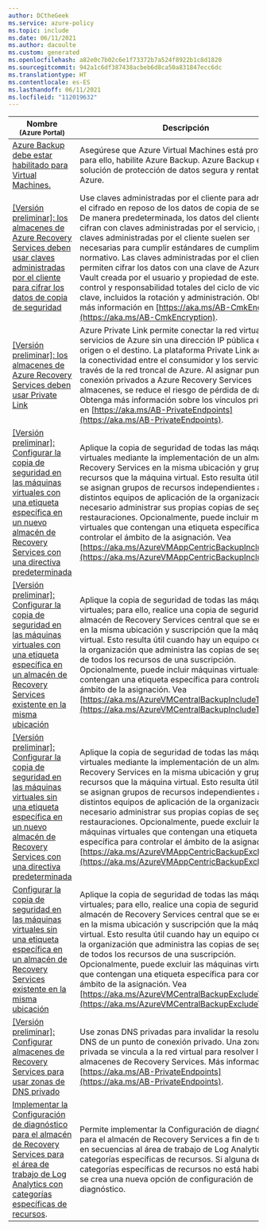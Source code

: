 ```yaml
---
author: DCtheGeek
ms.service: azure-policy
ms.topic: include
ms.date: 06/11/2021
ms.author: dacoulte
ms.custom: generated
ms.openlocfilehash: a82e0c7b02c6e1f73372b7a524f8922b1c8d1820
ms.sourcegitcommit: 942a1c6df387438acbeb6d8ca50a831847ecc6dc
ms.translationtype: HT
ms.contentlocale: es-ES
ms.lasthandoff: 06/11/2021
ms.locfileid: "112019632"
---
```

|Nombre<br /><sub>(Azure Portal)</sub> |Descripción |Efectos |Versión<br /><sub>(GitHub)</sub> |
|---|---|---|---|
|[Azure Backup debe estar habilitado para Virtual Machines.](https://portal.azure.com/#blade/Microsoft_Azure_Policy/PolicyDetailBlade/definitionId/%2Fproviders%2FMicrosoft.Authorization%2FpolicyDefinitions%2F013e242c-8828-4970-87b3-ab247555486d) |Asegúrese que Azure Virtual Machines está protegido; para ello, habilite Azure Backup. Azure Backup es una solución de protección de datos segura y rentable para Azure. |AuditIfNotExists, Disabled |[2.0.0](https://github.com/Azure/azure-policy/blob/master/built-in-policies/policyDefinitions/Backup/VirtualMachines_EnableAzureBackup_Audit.json) |
|[\[Versión preliminar\]: los almacenes de Azure Recovery Services deben usar claves administradas por el cliente para cifrar los datos de copia de seguridad](https://portal.azure.com/#blade/Microsoft_Azure_Policy/PolicyDetailBlade/definitionId/%2Fproviders%2FMicrosoft.Authorization%2FpolicyDefinitions%2F2e94d99a-8a36-4563-bc77-810d8893b671) |Use claves administradas por el cliente para administrar el cifrado en reposo de los datos de copia de seguridad. De manera predeterminada, los datos del cliente se cifran con claves administradas por el servicio, pero las claves administradas por el cliente suelen ser necesarias para cumplir estándares de cumplimiento normativo. Las claves administradas por el cliente permiten cifrar los datos con una clave de Azure Key Vault creada por el usuario y propiedad de este. Tiene control y responsabilidad totales del ciclo de vida de la clave, incluidos la rotación y administración. Obtenga más información en [https://aka.ms/AB-CmkEncryption](https://aka.ms/AB-CmkEncryption). |Audit, Deny, Disabled |[1.0.0-preview](https://github.com/Azure/azure-policy/blob/master/built-in-policies/policyDefinitions/Backup/AzBackupRSVault_CMKEnabled_Audit.json) |
|[\[Versión preliminar\]: los almacenes de Azure Recovery Services deben usar Private Link](https://portal.azure.com/#blade/Microsoft_Azure_Policy/PolicyDetailBlade/definitionId/%2Fproviders%2FMicrosoft.Authorization%2FpolicyDefinitions%2Fdeeddb44-9f94-4903-9fa0-081d524406e3) |Azure Private Link permite conectar la red virtual a servicios de Azure sin una dirección IP pública en el origen o el destino. La plataforma Private Link administra la conectividad entre el consumidor y los servicios a través de la red troncal de Azure. Al asignar puntos de conexión privados a Azure Recovery Services almacenes, se reduce el riesgo de pérdida de datos. Obtenga más información sobre los vínculos privados en [https://aka.ms/AB-PrivateEndpoints](https://aka.ms/AB-PrivateEndpoints). |Audit, Disabled |[1.0.0-preview](https://github.com/Azure/azure-policy/blob/master/built-in-policies/policyDefinitions/Backup/RecoveryServices_PrivateEndpoint_Audit.json) |
|[\[Versión preliminar\]: Configurar la copia de seguridad en las máquinas virtuales con una etiqueta específica en un nuevo almacén de Recovery Services con una directiva predeterminada](https://portal.azure.com/#blade/Microsoft_Azure_Policy/PolicyDetailBlade/definitionId/%2Fproviders%2FMicrosoft.Authorization%2FpolicyDefinitions%2F83644c87-93dd-49fe-bf9f-6aff8fd0834e) |Aplique la copia de seguridad de todas las máquinas virtuales mediante la implementación de un almacén de Recovery Services en la misma ubicación y grupo de recursos que la máquina virtual. Esto resulta útil cuando se asignan grupos de recursos independientes a distintos equipos de aplicación de la organización y es necesario administrar sus propias copias de seguridad y restauraciones. Opcionalmente, puede incluir máquinas virtuales que contengan una etiqueta específica para controlar el ámbito de la asignación. Vea [https://aka.ms/AzureVMAppCentricBackupIncludeTag](https://aka.ms/AzureVMAppCentricBackupIncludeTag). |deployIfNotExists, auditIfNotExists, disabled |[3.0.0-preview](https://github.com/Azure/azure-policy/blob/master/built-in-policies/policyDefinitions/Backup/VirtualMachineApplicationCentricBackup_Backup_Deploy_WithTag.json) |
|[\[Versión preliminar\]: Configurar la copia de seguridad en las máquinas virtuales con una etiqueta específica en un almacén de Recovery Services existente en la misma ubicación](https://portal.azure.com/#blade/Microsoft_Azure_Policy/PolicyDetailBlade/definitionId/%2Fproviders%2FMicrosoft.Authorization%2FpolicyDefinitions%2F345fa903-145c-4fe1-8bcd-93ec2adccde8) |Aplique la copia de seguridad de todas las máquinas virtuales; para ello, realice una copia de seguridad en un almacén de Recovery Services central que se encuentre en la misma ubicación y suscripción que la máquina virtual. Esto resulta útil cuando hay un equipo central en la organización que administra las copias de seguridad de todos los recursos de una suscripción. Opcionalmente, puede incluir máquinas virtuales que contengan una etiqueta específica para controlar el ámbito de la asignación. Vea [https://aka.ms/AzureVMCentralBackupIncludeTag](https://aka.ms/AzureVMCentralBackupIncludeTag). |deployIfNotExists, auditIfNotExists, disabled |[3.0.0-preview](https://github.com/Azure/azure-policy/blob/master/built-in-policies/policyDefinitions/Backup/VirtualMachineWithTag_Backup_Deploy.json) |
|[\[Versión preliminar\]: Configurar la copia de seguridad en las máquinas virtuales sin una etiqueta específica en un nuevo almacén de Recovery Services con una directiva predeterminada](https://portal.azure.com/#blade/Microsoft_Azure_Policy/PolicyDetailBlade/definitionId/%2Fproviders%2FMicrosoft.Authorization%2FpolicyDefinitions%2F98d0b9f8-fd90-49c9-88e2-d3baf3b0dd86) |Aplique la copia de seguridad de todas las máquinas virtuales mediante la implementación de un almacén de Recovery Services en la misma ubicación y grupo de recursos que la máquina virtual. Esto resulta útil cuando se asignan grupos de recursos independientes a distintos equipos de aplicación de la organización y es necesario administrar sus propias copias de seguridad y restauraciones. Opcionalmente, puede excluir las máquinas virtuales que contengan una etiqueta específica para controlar el ámbito de la asignación. Vea [https://aka.ms/AzureVMAppCentricBackupExcludeTag](https://aka.ms/AzureVMAppCentricBackupExcludeTag). |deployIfNotExists, auditIfNotExists, disabled |[3.0.0-preview](https://github.com/Azure/azure-policy/blob/master/built-in-policies/policyDefinitions/Backup/VirtualMachineApplicationCentricBackup_Backup_Deploy_WithOutTag.json) |
|[Configurar la copia de seguridad en las máquinas virtuales sin una etiqueta específica en un almacén de Recovery Services existente en la misma ubicación](https://portal.azure.com/#blade/Microsoft_Azure_Policy/PolicyDetailBlade/definitionId/%2Fproviders%2FMicrosoft.Authorization%2FpolicyDefinitions%2F09ce66bc-1220-4153-8104-e3f51c936913) |Aplique la copia de seguridad de todas las máquinas virtuales; para ello, realice una copia de seguridad en un almacén de Recovery Services central que se encuentre en la misma ubicación y suscripción que la máquina virtual. Esto resulta útil cuando hay un equipo central en la organización que administra las copias de seguridad de todos los recursos de una suscripción. Opcionalmente, puede excluir las máquinas virtuales que contengan una etiqueta específica para controlar el ámbito de la asignación. Vea [https://aka.ms/AzureVMCentralBackupExcludeTag](https://aka.ms/AzureVMCentralBackupExcludeTag). |deployIfNotExists, auditIfNotExists, disabled |[3.0.0](https://github.com/Azure/azure-policy/blob/master/built-in-policies/policyDefinitions/Backup/VirtualMachineBackup_Backup_DeployIfNotExists.json) |
|[\[Versión preliminar\]: Configurar almacenes de Recovery Services para usar zonas de DNS privado](https://portal.azure.com/#blade/Microsoft_Azure_Policy/PolicyDetailBlade/definitionId/%2Fproviders%2FMicrosoft.Authorization%2FpolicyDefinitions%2Faf783da1-4ad1-42be-800d-d19c70038820) |Use zonas DNS privadas para invalidar la resolución DNS de un punto de conexión privado. Una zona DNS privada se vincula a la red virtual para resolver los almacenes de Recovery Services. Más información en: [https://aka.ms/AB-PrivateEndpoints](https://aka.ms/AB-PrivateEndpoints). |DeployIfNotExists, Disabled |[1.0.0-preview](https://github.com/Azure/azure-policy/blob/master/built-in-policies/policyDefinitions/Backup/AzBackupRSVault_PeDnsConfigDeploy.json) |
|[Implementar la Configuración de diagnóstico para el almacén de Recovery Services para el área de trabajo de Log Analytics con categorías específicas de recursos](https://portal.azure.com/#blade/Microsoft_Azure_Policy/PolicyDetailBlade/definitionId/%2Fproviders%2FMicrosoft.Authorization%2FpolicyDefinitions%2Fc717fb0c-d118-4c43-ab3d-ece30ac81fb3). |Permite implementar la Configuración de diagnóstico para el almacén de Recovery Services a fin de transmitir en secuencias al área de trabajo de Log Analytics para categorías específicas de recursos. Si alguna de las categorías específicas de recursos no está habilitada, se crea una nueva opción de configuración de diagnóstico. |deployIfNotExists |[1.0.2](https://github.com/Azure/azure-policy/blob/master/built-in-policies/policyDefinitions/Backup/EnableRecoveryServiceVaultDiagnosticSetting_Backup_DeployIfNotExist.json) |
